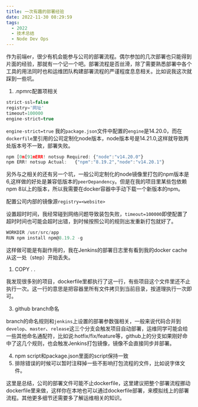 ```yaml
---
title: 一次有趣的部署经验
date: 2022-11-30 08:29:59
tags:
  - 2022
  - 技术总结
  - Node Dev Ops
---
```


作为前端er，很少有机会能参与公司的部署流程。偶尔参加的几次部署也只能得到片面的经验，那就有一个记一个吧。部署流程是否丝滑，除了需要熟悉部署中各个工具的用法同时也和运维团队构建部署流程的严谨程度息息相关。比如说我这次就踩到一些坑。

1. .npmrc配置项相关

```js .npmrc
strict-ssl=false
registry='网址'
timeout=100000
engine-strict=true
```

`engine-strict=true` 我的`package.json`文件中配置的`engine`是14.20.0，而在`dockerfile`里引用的公司定制化node版本，node版本号是14.21.0,这样就导致两处版本号不一致，部署失败。

```js 错误日志
npm [0m[91mERR! notsup Required: {"node":"v14.20.0"}
npm ERR! notsup Actual:   {"npm":"8.19.2","node":"v14.20.1"}
```

另外与之相关的还有另一个坑，一般公司定制化的node镜像里打包的npm版本是6,这样做的好处是兼容低版本的`peerDepandency`。但是在我的项目里某些包依赖npm 8以上的版本，所以我需要在docker容器中手动下载一个新版本的npm。

配置公司内部的镜像源`registry=<website>`

设置超时时间，我经常碰到网络问题导致装包失败，`timeout=100000`即使配置了超时时间也可能会超时出错，到时候按照公司的规则出发重新打包就好了。

```js Dockerfile
WORKDIR /usr/src/app
RUN npm install npm@8.19.2 -g
```

这样做可能是有副作用的，我在Jenkins的部署日志里有看到我的docker cache从这一处（step）开始丢失。

1. COPY . .

我发现很多别的项目，dockerfile里都执行了这一行，有些项目这个文件里还不止执行一次。这一行的意思是把容器里所有文件拷贝到当前目录，按道理执行一次即可。

3. github branch命名

branch的命名规则和`jenkins`上设置的部署参数强相关，一般来说代码合并到`develop`、`master`、`release`这三个分支会触发项目自动部署，运维同学可能会给一些其他命名通配符，比如说:hotfix/fix/feature等，github上的分支如果刚好命中了这几个规则，也会触发Jenkins打包镜像，镜像不会直接同步并部署。

4. npm script和package.json里面的script保持一致
5. 排除错误的时候可以暂时注释掉一些不影响打包流程的文件，比如说字体文件。


这里是总结，公司的部署文件可能不止dockerfile，这里建议把整个部署流程挪动dockerfile里来做，这样你在本地也可以通过dockerfile部署，来模拟线上的部署流程。其他更多细节还需要多了解运维相关的知识。
